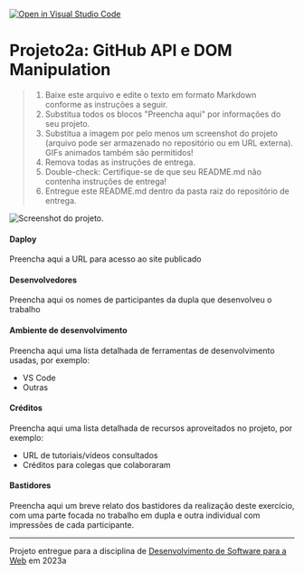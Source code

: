 [![Open in Visual Studio Code](https://classroom.github.com/assets/open-in-vscode-718a45dd9cf7e7f842a935f5ebbe5719a5e09af4491e668f4dbf3b35d5cca122.svg)](https://classroom.github.com/online_ide?assignment_repo_id=10826244&assignment_repo_type=AssignmentRepo)
# Projeto2a: GitHub API e DOM Manipulation

> 1. Baixe este arquivo e edite o texto em formato Markdown conforme as instruções a seguir.
> 2. Substitua todos os blocos "Preencha aqui" por informações do seu projeto. 
> 3. Substitua a imagem por pelo menos um screenshot do projeto (arquivo pode ser armazenado no repositório ou em URL externa). GIFs animados também são permitidos!
> 4. Remova todas as instruções de entrega.
> 5. Double-check: Certifique-se de que seu README.md não contenha instruções de entrega!
> 6. Entregue este README.md dentro da pasta raiz do repositório de entrega. 

![Screenshot do projeto](https://mdswanson.com/static/chops-ux-step-4.png "Screenshot do projeto").


#### Daploy

Preencha aqui a URL para acesso ao site publicado


#### Desenvolvedores

Preencha aqui os nomes de participantes da dupla que desenvolveu o trabalho


#### Ambiente de desenvolvimento

Preencha aqui uma lista detalhada de ferramentas de desenvolvimento usadas, por exemplo:
- VS Code
- Outras

#### Créditos

Preencha aqui uma lista detalhada de recursos aproveitados no projeto, por exemplo:
- URL de tutoriais/vídeos consultados
- Créditos para colegas que colaboraram


#### Bastidores


Preencha aqui um breve relato dos bastidores da realização deste exercício, com uma parte focada no trabalho em dupla e outra individual com impressões de cada participante.



---
Projeto entregue para a disciplina de [Desenvolvimento de Software para a Web](http://github.com/andreainfufsm/elc1090-2023a) em 2023a